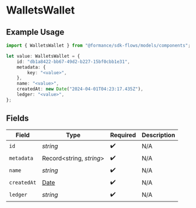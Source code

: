 # WalletsWallet

## Example Usage

```typescript
import { WalletsWallet } from "@formance/sdk-flows/models/components";

let value: WalletsWallet = {
    id: "db1a8422-bb67-49d2-b227-15bf0cbb1e31",
    metadata: {
        key: "<value>",
    },
    name: "<value>",
    createdAt: new Date("2024-04-01T04:23:17.435Z"),
    ledger: "<value>",
};
```

## Fields

| Field                                                                                         | Type                                                                                          | Required                                                                                      | Description                                                                                   |
| --------------------------------------------------------------------------------------------- | --------------------------------------------------------------------------------------------- | --------------------------------------------------------------------------------------------- | --------------------------------------------------------------------------------------------- |
| `id`                                                                                          | *string*                                                                                      | :heavy_check_mark:                                                                            | N/A                                                                                           |
| `metadata`                                                                                    | Record<string, *string*>                                                                      | :heavy_check_mark:                                                                            | N/A                                                                                           |
| `name`                                                                                        | *string*                                                                                      | :heavy_check_mark:                                                                            | N/A                                                                                           |
| `createdAt`                                                                                   | [Date](https://developer.mozilla.org/en-US/docs/Web/JavaScript/Reference/Global_Objects/Date) | :heavy_check_mark:                                                                            | N/A                                                                                           |
| `ledger`                                                                                      | *string*                                                                                      | :heavy_check_mark:                                                                            | N/A                                                                                           |